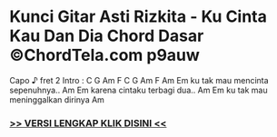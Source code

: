 
 # Kunci Gitar Asti Rizkita - Ku Cinta Kau Dan Dia Chord Dasar ©ChordTela.com p9auw


Capo ♪ fret 2 Intro : C G Am F C G Am F Am Em ku tak mau mencinta sepenuhnya.. Am Em karena cintaku terbagi dua.. Am Em ku tak mau meninggalkan dirinya Am

###  <a href="https://shortlighzx.web.app?sq=Kunci Gitar Asti Rizkita - Ku Cinta Kau Dan Dia Chord Dasar ©ChordTela.com"> >> VERSI LENGKAP KLIK DISINI << </a>

